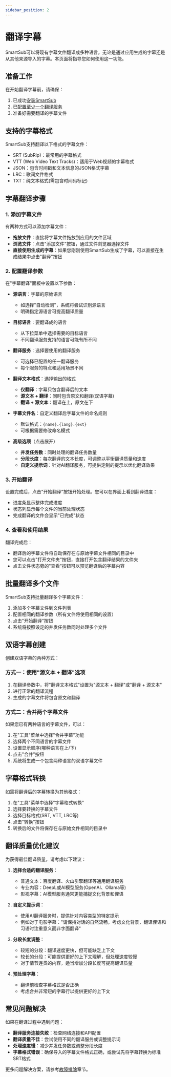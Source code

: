 ```yaml
---
sidebar_position: 2
---
```


# 翻译字幕

SmartSub可以将现有字幕文件翻译成多种语言，无论是通过应用生成的字幕还是从其他来源导入的字幕。本页面将指导您如何使用这一功能。

## 准备工作

在开始翻译字幕前，请确保：

1. 已成功[安装SmartSub](../getting-started/installation)
2. 已[配置至少一个翻译服务](../configuration/translation-services)
3. 准备好需要翻译的字幕文件

## 支持的字幕格式

SmartSub支持翻译以下格式的字幕文件：

- SRT (SubRip)：最常用的字幕格式
- VTT (Web Video Text Tracks)：适用于Web视频的字幕格式
- JSON：包含时间戳和文本信息的JSON格式字幕
- LRC：歌词文件格式
- TXT：纯文本格式(需包含时间码标记)

## 字幕翻译步骤

### 1. 添加字幕文件

有两种方式可以添加字幕文件：

- **拖放文件**：直接将字幕文件拖放到应用的文件区域
- **浏览文件**：点击"添加文件"按钮，通过文件浏览器选择文件
- **直接使用生成的字幕**：如果您刚刚使用SmartSub生成了字幕，可以直接在生成结果中点击"翻译"按钮

### 2. 配置翻译参数

在"字幕翻译"面板中设置以下参数：

- **源语言**：字幕的原始语言
  - 如选择"自动检测"，系统将尝试识别源语言
  - 明确指定源语言可提高翻译质量
  
- **目标语言**：要翻译成的语言
  - 从下拉菜单中选择需要的目标语言
  - 不同翻译服务支持的语言可能有所不同
  
- **翻译服务**：选择要使用的翻译服务
  - 可选择已配置的任一翻译服务
  - 每个服务的特点和适用场景不同
  
- **翻译文本格式**：选择输出的格式
  - **仅翻译**：字幕只包含翻译后的文本
  - **源文本 + 翻译**：同时包含原文和翻译(双语字幕)
  - **翻译 + 源文本**：翻译在上，原文在下
  
- **字幕文件名**：自定义翻译后字幕文件的命名规则
  - 默认格式：`{name}.{lang}.{ext}`
  - 可根据需要修改命名模式
  
- **高级选项**（点击展开）
  - **并发任务数**：同时处理的翻译任务数量
  - **分段长度**：每次翻译的文本长度，可调整以平衡翻译质量和速度
  - **自定义提示词**：针对AI翻译服务，可提供定制的提示以优化翻译效果

### 3. 开始翻译

设置完成后，点击"开始翻译"按钮开始处理。您可以在界面上看到翻译进度：

- 进度条显示整体完成进度
- 状态列显示每个文件的当前处理状态
- 完成翻译的文件会显示"已完成"状态

### 4. 查看和使用结果

翻译完成后：

- 翻译后的字幕文件将自动保存在与原始字幕文件相同的目录中
- 您可以点击"打开文件夹"按钮，直接打开包含翻译结果的文件夹
- 点击文件状态旁的"查看"按钮可以预览翻译后的字幕内容

## 批量翻译多个文件

SmartSub支持批量翻译多个字幕文件：

1. 添加多个字幕文件到文件列表
2. 配置相同的翻译参数（所有文件将使用相同的设置）
3. 点击"开始翻译"按钮
4. 系统将按照设定的并发任务数同时处理多个文件

## 双语字幕创建

创建双语字幕的两种方式：

### 方式一：使用"源文本 + 翻译"选项

1. 在翻译参数中，将"翻译文本格式"设置为"源文本 + 翻译"或"翻译 + 源文本"
2. 进行正常的翻译流程
3. 生成的字幕文件将包含原文和翻译

### 方式二：合并两个字幕文件

如果您已有两种语言的字幕文件，可以：

1. 在"工具"菜单中选择"合并字幕"功能
2. 选择两个不同语言的字幕文件
3. 设置显示顺序(哪种语言在上/下)
4. 点击"合并"按钮
5. 系统将生成一个包含两种语言的双语字幕文件

## 字幕格式转换

如需将翻译后的字幕转换为其他格式：

1. 在"工具"菜单中选择"字幕格式转换"
2. 选择要转换的字幕文件
3. 选择目标格式(SRT, VTT, LRC等)
4. 点击"转换"按钮
5. 转换后的文件将保存在与原始文件相同的目录中

## 翻译质量优化建议

为获得最佳翻译质量，请考虑以下建议：

1. **选择合适的翻译服务**：
   - 普通文本：百度翻译、火山引擎翻译等通用翻译服务
   - 专业内容：DeepL或AI模型服务(OpenAI、Ollama等)
   - 影视字幕：AI模型服务通常更能捕捉文化背景和俚语

2. **自定义提示词**：
   - 使用AI翻译服务时，提供针对内容类型的特定提示
   - 例如对于电影字幕："请保持对话的自然流畅，考虑文化背景，翻译俚语和习语时注重意义而非字面翻译"

3. **分段长度调整**：
   - 较短的分段：翻译速度更快，但可能缺乏上下文
   - 较长的分段：可能提供更好的上下文理解，但处理速度较慢
   - 对于情节连贯的内容，适当增加分段长度可提高翻译质量

4. **预处理字幕**：
   - 翻译前检查字幕格式是否正确
   - 考虑合并非常短的字幕行以提供更好的上下文

## 常见问题解决

如果在翻译过程中遇到问题：

- **翻译服务连接失败**：检查网络连接和API配置
- **翻译质量不佳**：尝试使用不同的翻译服务或调整提示词
- **处理速度慢**：减少并发任务数或调整分段长度
- **字幕格式错误**：确保导入的字幕文件格式正确，或尝试先将字幕转换为标准SRT格式

更多问题解决方案，请参考[故障排除](../faq/troubleshooting)章节。 